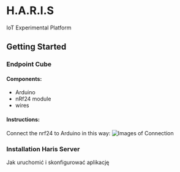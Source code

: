 # H.A.R.I.S

IoT Experimental Platform

## Getting Started

### Endpoint Cube

#### Components:
 - Arduino 
 - nRf24 module
 - wires
 
 #### Instructions:
Connect the nrf24 to Arduino in this way:
![Images of Connection](https://microcontrollerelectronics.com/wp-content/uploads/2015/10/nRF24L01_Wiring.png)


### Installation Haris Server

Jak uruchomić i skonfigurować aplikację


